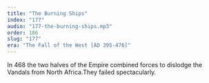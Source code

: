 ```yaml
---
title: "The Burning Ships"
index: "177"
audio: "177-the-burning-ships.mp3"
order: 186
slug: "177"
era: "The Fall of the West [AD 395-476]"
---
```


In 468 the two halves of the Empire combined forces to dislodge the Vandals from North Africa.They failed spectacularly.


